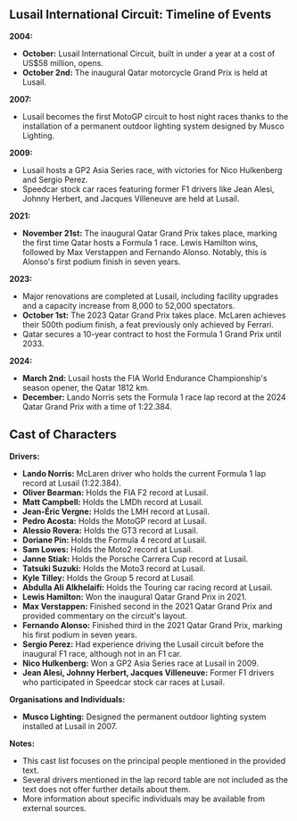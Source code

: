 ## **Lusail International Circuit: Timeline of Events**

**2004:**

* **October:** Lusail International Circuit, built in under a year at a cost of US$58 million, opens.  
* **October 2nd:** The inaugural Qatar motorcycle Grand Prix is held at Lusail.

**2007:**

* Lusail becomes the first MotoGP circuit to host night races thanks to the installation of a permanent outdoor lighting system designed by Musco Lighting.

**2009:**

* Lusail hosts a GP2 Asia Series race, with victories for Nico Hulkenberg and Sergio Perez.  
* Speedcar stock car races featuring former F1 drivers like Jean Alesi, Johnny Herbert, and Jacques Villeneuve are held at Lusail.

**2021:**

* **November 21st:** The inaugural Qatar Grand Prix takes place, marking the first time Qatar hosts a Formula 1 race. Lewis Hamilton wins, followed by Max Verstappen and Fernando Alonso. Notably, this is Alonso's first podium finish in seven years.

**2023:**

* Major renovations are completed at Lusail, including facility upgrades and a capacity increase from 8,000 to 52,000 spectators.  
* **October 1st:** The 2023 Qatar Grand Prix takes place. McLaren achieves their 500th podium finish, a feat previously only achieved by Ferrari.  
* Qatar secures a 10-year contract to host the Formula 1 Grand Prix until 2033\.

**2024:**

* **March 2nd:** Lusail hosts the FIA World Endurance Championship's season opener, the Qatar 1812 km.  
* **December:** Lando Norris sets the Formula 1 race lap record at the 2024 Qatar Grand Prix with a time of 1:22.384.

## **Cast of Characters**

**Drivers:**

* **Lando Norris:** McLaren driver who holds the current Formula 1 lap record at Lusail (1:22.384).  
* **Oliver Bearman:** Holds the FIA F2 record at Lusail.  
* **Matt Campbell:** Holds the LMDh record at Lusail.  
* **Jean-Éric Vergne:** Holds the LMH record at Lusail.  
* **Pedro Acosta:** Holds the MotoGP record at Lusail.  
* **Alessio Rovera:** Holds the GT3 record at Lusail.  
* **Doriane Pin:** Holds the Formula 4 record at Lusail.  
* **Sam Lowes:** Holds the Moto2 record at Lusail.  
* **Janne Stiak:** Holds the Porsche Carrera Cup record at Lusail.  
* **Tatsuki Suzuki:** Holds the Moto3 record at Lusail.  
* **Kyle Tilley:** Holds the Group 5 record at Lusail.  
* **Abdulla Ali Alkhelaifi:** Holds the Touring car racing record at Lusail.  
* **Lewis Hamilton:** Won the inaugural Qatar Grand Prix in 2021\.  
* **Max Verstappen:** Finished second in the 2021 Qatar Grand Prix and provided commentary on the circuit's layout.  
* **Fernando Alonso:** Finished third in the 2021 Qatar Grand Prix, marking his first podium in seven years.  
* **Sergio Perez:** Had experience driving the Lusail circuit before the inaugural F1 race, although not in an F1 car.  
* **Nico Hulkenberg:** Won a GP2 Asia Series race at Lusail in 2009\.  
* **Jean Alesi, Johnny Herbert, Jacques Villeneuve:** Former F1 drivers who participated in Speedcar stock car races at Lusail.

**Organisations and Individuals:**

* **Musco Lighting:** Designed the permanent outdoor lighting system installed at Lusail in 2007\.

**Notes:**

* This cast list focuses on the principal people mentioned in the provided text.  
* Several drivers mentioned in the lap record table are not included as the text does not offer further details about them.  
* More information about specific individuals may be available from external sources.

